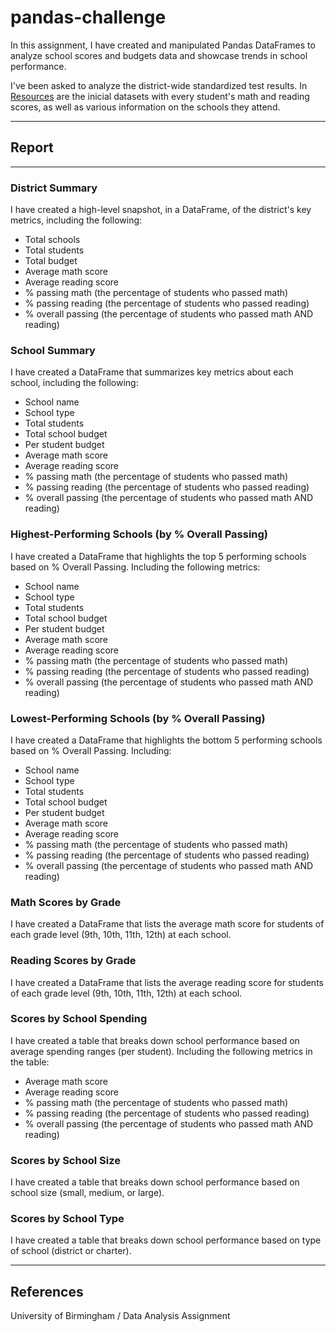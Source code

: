 # pandas-challenge

In this assignment, I have created and manipulated Pandas DataFrames to analyze school scores and budgets data and showcase trends in school performance.

I've been asked to analyze the district-wide standardized test results. In [Resources](PyCitySchools/Resources) are the inicial datasets with every student's math and reading scores, as well as various information on the schools they attend.

- - -

## Report



- - -

### District Summary

I have created a high-level snapshot, in a DataFrame, of the district's key metrics, including the following:

* Total schools
* Total students
* Total budget
* Average math score
* Average reading score
* % passing math (the percentage of students who passed math)
* % passing reading (the percentage of students who passed reading)
* % overall passing (the percentage of students who passed math AND reading)

### School Summary

I have created a DataFrame that summarizes key metrics about each school, including the following:

* School name
* School type
* Total students
* Total school budget
* Per student budget
* Average math score
* Average reading score
* % passing math (the percentage of students who passed math)
* % passing reading (the percentage of students who passed reading)
* % overall passing (the percentage of students who passed math AND reading)

### Highest-Performing Schools (by % Overall Passing)

I have created a DataFrame that highlights the top 5 performing schools based on % Overall Passing. Including the following metrics:

* School name
* School type
* Total students
* Total school budget
* Per student budget
* Average math score
* Average reading score
* % passing math (the percentage of students who passed math)
* % passing reading (the percentage of students who passed reading)
* % overall passing (the percentage of students who passed math AND reading)


### Lowest-Performing Schools (by % Overall Passing)

I have created a DataFrame that highlights the bottom 5 performing schools based on % Overall Passing. Including:

* School name
* School type
* Total students
* Total school budget
* Per student budget
* Average math score
* Average reading score
* % passing math (the percentage of students who passed math)
* % passing reading (the percentage of students who passed reading)
* % overall passing (the percentage of students who passed math AND reading)

### Math Scores by Grade

I have created a DataFrame that lists the average math score for students of each grade level (9th, 10th, 11th, 12th) at each school.

### Reading Scores by Grade

I have created a DataFrame that lists the average reading score for students of each grade level (9th, 10th, 11th, 12th) at each school.

### Scores by School Spending

I have created a table that breaks down school performance based on average spending ranges (per student). Including the following metrics in the table:

* Average math score
* Average reading score
* % passing math (the percentage of students who passed math)
* % passing reading (the percentage of students who passed reading)
* % overall passing (the percentage of students who passed math AND reading)

### Scores by School Size

I have created a table that breaks down school performance based on school size (small, medium, or large).

### Scores by School Type

I have created a table that breaks down school performance based on type of school (district or charter).

- - -

## References

University of Birmingham / Data Analysis Assignment
